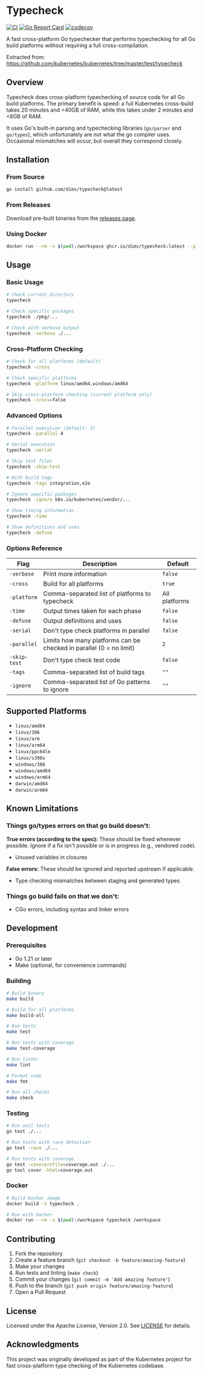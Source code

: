 # Typecheck

[![CI](https://github.com/dims/typecheck/actions/workflows/ci.yml/badge.svg)](https://github.com/dims/typecheck/actions/workflows/ci.yml)
[![Go Report Card](https://goreportcard.com/badge/github.com/dims/typecheck)](https://goreportcard.com/report/github.com/dims/typecheck)
[![codecov](https://codecov.io/gh/dims/typecheck/branch/main/graph/badge.svg)](https://codecov.io/gh/dims/typecheck)

A fast cross-platform Go typechecker that performs typechecking for all Go build platforms without requiring a full cross-compilation.

Extracted from: https://github.com/kubernetes/kubernetes/tree/master/test/typecheck

## Overview

Typecheck does cross-platform typechecking of source code for all Go build platforms. The primary benefit is speed: a full Kubernetes cross-build takes 20 minutes and >40GB of RAM, while this takes under 2 minutes and <8GB of RAM.

It uses Go's built-in parsing and typechecking libraries (`go/parser` and `go/types`), which unfortunately are not what the go compiler uses. Occasional mismatches will occur, but overall they correspond closely.

## Installation

### From Source

```bash
go install github.com/dims/typecheck@latest
```

### From Releases

Download pre-built binaries from the [releases page](https://github.com/dims/typecheck/releases).

### Using Docker

```bash
docker run --rm -v $(pwd):/workspace ghcr.io/dims/typecheck:latest --platform linux/arm64 --verbose
```

## Usage

### Basic Usage

```bash
# Check current directory
typecheck

# Check specific packages
typecheck ./pkg/...

# Check with verbose output
typecheck -verbose ./...
```

### Cross-Platform Checking

```bash
# Check for all platforms (default)
typecheck -cross

# Check specific platforms
typecheck -platform linux/amd64,windows/amd64

# Skip cross-platform checking (current platform only)
typecheck -cross=false
```

### Advanced Options

```bash
# Parallel execution (default: 2)
typecheck -parallel 4

# Serial execution
typecheck -serial

# Skip test files
typecheck -skip-test

# With build tags
typecheck -tags integration,e2e

# Ignore specific packages
typecheck -ignore k8s.io/kubernetes/vendor/...

# Show timing information
typecheck -time

# Show definitions and uses
typecheck -defuse
```

### Options Reference

| Flag | Description | Default |
|------|-------------|---------|
| `-verbose` | Print more information | `false` |
| `-cross` | Build for all platforms | `true` |
| `-platform` | Comma-separated list of platforms to typecheck | All platforms |
| `-time` | Output times taken for each phase | `false` |
| `-defuse` | Output definitions and uses | `false` |
| `-serial` | Don't type check platforms in parallel | `false` |
| `-parallel` | Limits how many platforms can be checked in parallel (0 = no limit) | `2` |
| `-skip-test` | Don't type check test code | `false` |
| `-tags` | Comma-separated list of build tags | `""` |
| `-ignore` | Comma-separated list of Go patterns to ignore | `""` |

## Supported Platforms

- `linux/amd64`
- `linux/386`
- `linux/arm`
- `linux/arm64`
- `linux/ppc64le`
- `linux/s390x`
- `windows/386`
- `windows/amd64`
- `windows/arm64`
- `darwin/amd64`
- `darwin/arm64`

## Known Limitations

### Things go/types errors on that go build doesn't:

**True errors (according to the spec):**
These should be fixed whenever possible. Ignore if a fix isn't possible or is in progress (e.g., vendored code).
- Unused variables in closures

**False errors:**
These should be ignored and reported upstream if applicable.
- Type checking mismatches between staging and generated types

### Things go build fails on that we don't:
- CGo errors, including syntax and linker errors

## Development

### Prerequisites

- Go 1.21 or later
- Make (optional, for convenience commands)

### Building

```bash
# Build binary
make build

# Build for all platforms
make build-all

# Run tests
make test

# Run tests with coverage
make test-coverage

# Run linter
make lint

# Format code
make fmt

# Run all checks
make check
```

### Testing

```bash
# Run unit tests
go test ./...

# Run tests with race detection
go test -race ./...

# Run tests with coverage
go test -coverprofile=coverage.out ./...
go tool cover -html=coverage.out
```

### Docker

```bash
# Build Docker image
docker build -t typecheck .

# Run with Docker
docker run --rm -v $(pwd):/workspace typecheck /workspace
```

## Contributing

1. Fork the repository
2. Create a feature branch (`git checkout -b feature/amazing-feature`)
3. Make your changes
4. Run tests and linting (`make check`)
5. Commit your changes (`git commit -m 'Add amazing feature'`)
6. Push to the branch (`git push origin feature/amazing-feature`)
7. Open a Pull Request

## License

Licensed under the Apache License, Version 2.0. See [LICENSE](LICENSE) for details.

## Acknowledgments

This project was originally developed as part of the Kubernetes project for fast cross-platform type checking of the Kubernetes codebase.
